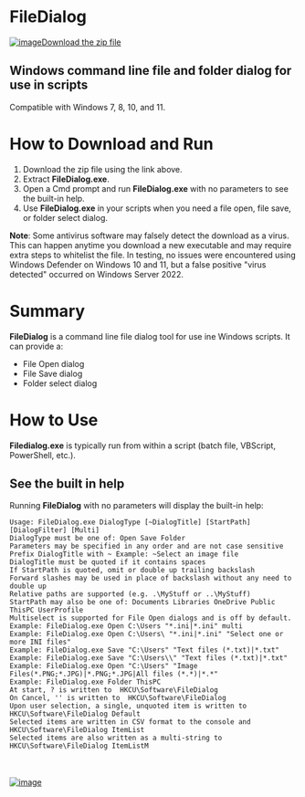 # FileDialog

[![image](https://user-images.githubusercontent.com/79026235/152910441-59ba653c-5607-4f59-90c0-bc2851bf2688.png)Download the zip file](https://github.com/LesFerch/FileDialog/releases/download/1.0.0/FileDialog.zip)

## Windows command line file and folder dialog for use in scripts

Compatible with Windows 7, 8, 10, and 11.

# How to Download and Run

1. Download the zip file using the link above.
2. Extract **FileDialog.exe**.
3. Open a Cmd prompt and run **FileDialog.exe** with no parameters to see the built-in help.
5. Use **FileDialog.exe** in your scripts when you need a file open, file save, or folder select dialog.

**Note**: Some antivirus software may falsely detect the download as a virus. This can happen anytime you download a new executable and may require extra steps to whitelist the file. In testing, no issues were encountered using Windows Defender on Windows 10 and 11, but a false positive "virus detected" occurred on Windows Server 2022.

# Summary

**FileDialog** is a command line file dialog tool for use ine Windows scripts. It can provide a:
- File Open dialog
- File Save dialog
- Folder select dialog

# How to Use

**Filedialog.exe** is typically run from within a script (batch file, VBScript, PowerShell, etc.).

## See the built in help

Running **FileDialog** with no parameters will display the built-in help:
```
Usage: FileDialog.exe DialogType [~DialogTitle] [StartPath] [DialogFilter] [Multi]
DialogType must be one of: Open Save Folder
Parameters may be specified in any order and are not case sensitive
Prefix DialogTitle with ~ Example: ~Select an image file
DialogTitle must be quoted if it contains spaces
If StartPath is quoted, omit or double up trailing backslash
Forward slashes may be used in place of backslash without any need to double up
Relative paths are supported (e.g. .\MyStuff or ..\MyStuff)
StartPath may also be one of: Documents Libraries OneDrive Public ThisPC UserProfile
Multiselect is supported for File Open dialogs and is off by default.
Example: FileDialog.exe Open C:\Users "*.ini|*.ini" multi
Example: FileDialog.exe Open C:\Users\ "*.ini|*.ini" "Select one or more INI files"
Example: FileDialog.exe Save "C:\Users" "Text files (*.txt)|*.txt"
Example: FileDialog.exe Save "C:\Users\\" "Text files (*.txt)|*.txt"
Example: FileDialog.exe Open "C:\Users" "Image Files(*.PNG;*.JPG)|*.PNG;*.JPG|All files (*.*)|*.*"
Example: FileDialog.exe Folder ThisPC
At start, ? is written to  HKCU\Software\FileDialog
On Cancel, '' is written to  HKCU\Software\FileDialog
Upon user selection, a single, unquoted item is written to HKCU\Software\FileDialog Default
Selected items are written in CSV format to the console and HKCU\Software\FileDialog ItemList
Selected items are also written as a multi-string to HKCU\Software\FileDialog ItemListM
```

\
\
[![image](https://user-images.githubusercontent.com/79026235/153264696-8ec747dd-37ec-4fc1-89a1-3d6ea3259a95.png)](https://github.com/LesFerch/FileDialog)